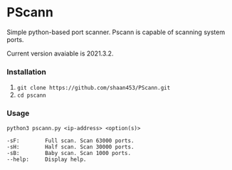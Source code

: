 # PScann
Simple python-based port scanner. Pscann is capable of scanning system ports.

Current version avaiable is 2021.3.2.
### Installation
1. `git clone https://github.com/shaan453/PScann.git`
2. `cd pscann`

### Usage
`python3 pscann.py <ip-address> <option(s)>`

	-sF: 		Full scan. Scan 63000 ports.
	-sH: 		Half scan. Scan 30000 ports.
	-sB: 		Baby scan. Scan 1000 ports.
	--help:		Display help.
